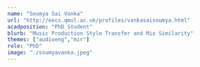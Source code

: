 ```yaml
---
name: "Soumya Sai Vanka"
url: "http://eecs.qmul.ac.uk/profiles/vankasaisoumya.html"
acadposition: "PhD Student"
blurb: "Music Production Style Transfer and Mix Similarity"
themes: ["audioeng","mir"]
role: "PhD"
image: "./soumyavanka.jpeg"
---
```

